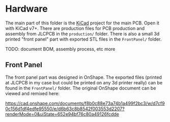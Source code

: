 # Hardware

The main part of this folder is the [KiCad](https://www.kicad.org/) project for the main PCB. Open it with KiCad v7+.
There are production files for PCB production and assembly from JLCPCB in the `production/` folder. There is also a
small 3d printed "front panel" part with exported STL files in the `FrontPanel/` folder.

TODO: document BOM, assembly process, etc more

## Front Panel

The front panel part was designed in OnShape. The exported files (printed at JLCPCB in my case but could be printed on
any 3d printer really) can be found in the `FrontPanel/` folder. The original OnShape document can be viewed and
remixed here:

https://cad.onshape.com/documents/f8b0c88e73a74b1a499f2bc3/w/d7cf90c156d1df4edfe95550/e/d6b63c8b8542f003553d2207?renderMode=0&uiState=652e94bf76c80a49126fcdde
